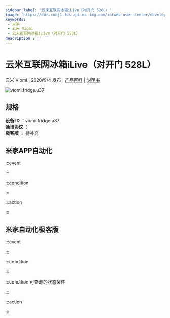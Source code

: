 ```yaml
---
sidebar_label: '云米互联网冰箱iLive（对开门 528L）'
image: 'https://cdn.cnbj1.fds.api.mi-img.com/iotweb-user-center/developer_1679048480987rxy3yq8W.png?GalaxyAccessKeyId=AKVGLQWBOVIRQ3XLEW&Expires=9223372036854775807&Signature=tEwwIsuR9iAehJjHDvLFOu+dmGg='
keywords: 
 - 米家
 - 云米 Viomi
 - 云米互联网冰箱iLive（对开门 528L）
description : ''
---
```

# 云米互联网冰箱iLive（对开门 528L）

云米 Viomi | 2020/9/4 发布 | [产品百科](https://home.mi.com/webapp/content/baike/product/index.html?model=viomi.fridge.u37/) | [说明书](https://home.mi.com/views/introduction.html?model=viomi.fridge.u37&region=cn)

![viomi.fridge.u37](https://cdn.cnbj1.fds.api.mi-img.com/iotweb-user-center/developer_1679048480987rxy3yq8W.png?GalaxyAccessKeyId=AKVGLQWBOVIRQ3XLEW&Expires=9223372036854775807&Signature=tEwwIsuR9iAehJjHDvLFOu+dmGg=)

## 规格  
> 
**设备 ID** ：viomi.fridge.u37  
**通讯协议** ：  
**极客版**  ： 待补充 


## 米家APP自动化  

:::event  

:::

:::condition  

:::

:::action   

:::

## 米家自动化极客版  

:::event  

:::

:::condition  

:::

:::condition 可查询的状态条件  

:::

:::action  

:::

        
